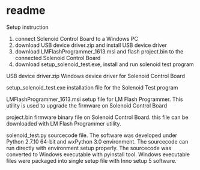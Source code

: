 # readme

Setup instruction
   1. connect Solenoid Control Board to a Windows PC
   2. download USB device driver.zip and install USB device driver
   3. download LMFlashProgrammer_1613.msi and flash project.bin to the connected Solenoid Control Board
   4. download setup_solenoid_test.exe, install and run solenoid test program




USB device driver.zip         Windows device driver for Solenoid Control Board
   
setup_solenoid_test.exe       installation file for the Solenoid Test program

LMFlashProgrammer_1613.msi    setup file for LM Flash Programmer. This utility is used to upgrade the firmware on Solenoid Control Board

project.bin                   firmware binary file on Solenoid Control Board. this file can be downloaded with LM Flash Programmer utility.
   
solenoid_test.py              sourcecode file. The software was developed under Python 2.7.10 64-bit and wxPython 3.0 environment. The sourcecode can run directly with environment setup properly. The sourcecode was converted to Windows executable with pyinstall tool. Windows executable files were packaged into single setup file with Inno setup 5 software.
